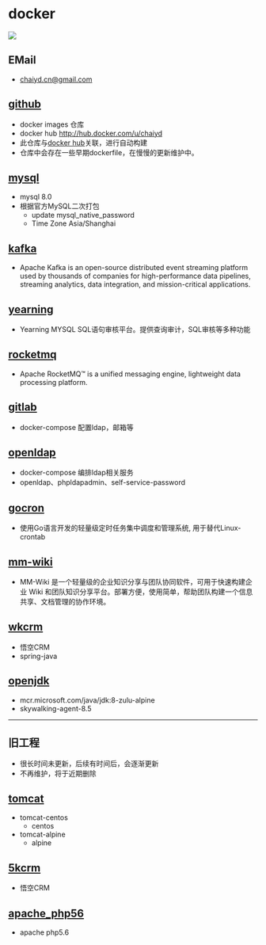 # docker

![]( https://visitor-badge.glitch.me/badge?page_id=chaiyd)
## EMail
- chaiyd.cn@gmail.com

## [github](https://github.com/chaiyd/docker.git)
- docker images 仓库 
- docker hub http://hub.docker.com/u/chaiyd
- 此仓库与[docker hub](https://hub.docker.com/u/chaiyd)关联，进行自动构建
- 仓库中会存在一些早期dockerfile，在慢慢的更新维护中。

## [mysql](https://github.com/chaiyd/docker/tree/master/mysql)
- mysql 8.0
- 根据官方MySQL二次打包
  - update mysql_native_password
  - Time Zone Asia/Shanghai

## [kafka](https://github.com/chaiyd/docker/tree/master/kafka)
- Apache Kafka is an open-source distributed event streaming platform used by thousands of companies for high-performance data pipelines, streaming analytics, data integration, and mission-critical applications.

## [yearning](https://github.com/chaiyd/docker/tree/master/yearning)
- Yearning MYSQL SQL语句审核平台。提供查询审计，SQL审核等多种功能

## [rocketmq](https://github.com/chaiyd/docker/tree/master/rocketmq)
- Apache RocketMQ™ is a unified messaging engine, lightweight data processing platform.

## [gitlab](https://github.com/chaiyd/docker/tree/master/gitlab)
- docker-compose 配置ldap，邮箱等

## [openldap](https://github.com/chaiyd/docker/tree/master/openldap)
- docker-compose 编排ldap相关服务
- openldap、phpldapadmin、self-service-password

## [gocron](https://github.com/chaiyd/docker/tree/master/gocron)
- 使用Go语言开发的轻量级定时任务集中调度和管理系统, 用于替代Linux-crontab

## [mm-wiki](https://github.com/chaiyd/docker/tree/master/mm-wiki)
- MM-Wiki 是一个轻量级的企业知识分享与团队协同软件，可用于快速构建企业 Wiki 和团队知识分享平台。部署方便，使用简单，帮助团队构建一个信息共享、文档管理的协作环境。

## [wkcrm](https://github.com/chaiyd/docker/tree/master/wkcrm)
- 悟空CRM
- spring-java

## [openjdk](https://github.com/chaiyd/docker/tree/master/openjdk)
- mcr.microsoft.com/java/jdk:8-zulu-alpine
- skywalking-agent-8.5

---
## 旧工程
- 很长时间未更新，后续有时间后，会逐渐更新
- 不再维护，将于近期删除
## [tomcat](https://github.com/chaiyd/docker/tree/master/tomcat)
- tomcat-centos
    - centos
- tomcat-alpine
    - alpine
  
## [5kcrm](https://github.com/chaiyd/docker/tree/master/5kcrm)
- 悟空CRM

## [apache_php56](https://github.com/chaiyd/docker/tree/master/apache_php56)
- apache php5.6

